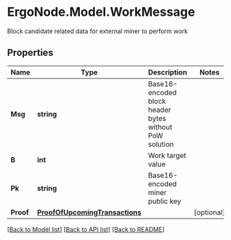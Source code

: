 # ErgoNode.Model.WorkMessage
Block candidate related data for external miner to perform work

## Properties

Name | Type | Description | Notes
------------ | ------------- | ------------- | -------------
**Msg** | **string** | Base16-encoded block header bytes without PoW solution | 
**B** | **int** | Work target value | 
**Pk** | **string** | Base16-encoded miner public key | 
**Proof** | [**ProofOfUpcomingTransactions**](.md) |  | [optional] 

[[Back to Model list]](../README.md#documentation-for-models) [[Back to API list]](../README.md#documentation-for-api-endpoints) [[Back to README]](../README.md)


